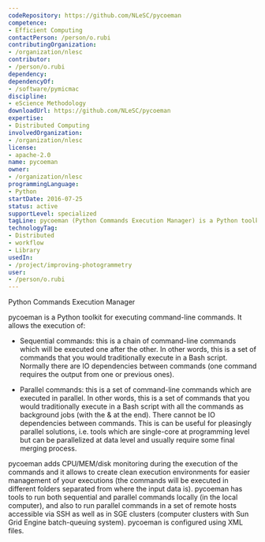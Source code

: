 ```yaml
---
codeRepository: https://github.com/NLeSC/pycoeman
competence:
- Efficient Computing
contactPerson: /person/o.rubi
contributingOrganization:
- /organization/nlesc
contributor:
- /person/o.rubi
dependency:
dependencyOf:
- /software/pymicmac
discipline:
- eScience Methodology
downloadUrl: https://github.com/NLeSC/pycoeman
expertise:
- Distributed Computing
involvedOrganization:
- /organization/nlesc
license:
- apache-2.0
name: pycoeman
owner:
- /organization/nlesc
programmingLanguage:
- Python
startDate: 2016-07-25
status: active
supportLevel: specialized
tagLine: pycoeman (Python Commands Execution Manager) is a Python toolkit for executing command-line commands.
technologyTag:
- Distributed
- workflow
- Library
usedIn:
- /project/improving-photogrammetry
user:
- /person/o.rubi
---
```

Python Commands Execution Manager

pycoeman is a Python toolkit for executing command-line commands. It allows the execution of:

- Sequential commands: this is a chain of command-line commands which will be executed one after the other. In other words, this is a set of commands that you would traditionally execute in a Bash script. Normally there are IO dependencies between commands (one command requires the output from one or previous ones).

- Parallel commands: this is a set of command-line commands which are executed in parallel. In other words, this is a set of commands that you would traditionally execute in a Bash script with all the commands as background jobs (with the & at the end). There cannot be IO dependencies between commands. This is can be useful for pleasingly parallel solutions, i.e. tools which are single-core at programming level but can be parallelized at data level and usually require some final merging process.

pycoeman adds CPU/MEM/disk monitoring during the execution of the commands and it allows to create clean execution environments for easier management of your executions (the commands will be executed in different folders separated from where the input data is). pycoeman has tools to run both sequential and parallel commands locally (in the local computer), and also to run parallel commands in a set of remote hosts accessible via SSH as well as in SGE clusters (computer clusters with Sun Grid Engine batch-queuing system). pycoeman is configured using XML files.
